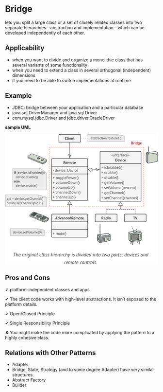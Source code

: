 # **Bridge**
lets you split a large class or a set of closely related classes into two separate hierarchies—abstraction and implementation—which can be developed independently of each other.

## Applicability
- when you want to divide and organize a monolithic class that has several variants of some functionality 
- when you need to extend a class in several orthogonal (independent) dimensions
- if you need to be able to switch implementations at runtime

## Example
- JDBC: bridge between your application and a particular database
- java.sql.DriverManager and java.sql.Driver
- com.mysql.jdbc.Driver and jdbc.driver.OracleDriver


**sample UML**

![Bridge sample UML](bridge.png "Bridge sample UML")

## Pros and Cons
✔ platform-independent classes and apps

✔ The client code works with high-level abstractions. It isn’t exposed to the platform details.

✔ Open/Closed Principle

✔ Single Responsibility Principle

✘ You might make the code more complicated by applying the pattern to a highly cohesive class.

## Relations with Other Patterns
- Adapter 
- Bridge, State, Strategy (and to some degree Adapter) have very similar structures. 
- Abstract Factory
- Builder

